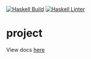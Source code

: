 [![Haskell Build](https://github.com/RileyEv/project/actions/workflows/haskell.yml/badge.svg)](https://github.com/RileyEv/project/actions/workflows/haskell.yml)
[![Haskell Linter](https://github.com/RileyEv/project/actions/workflows/haskell-lint.yml/badge.svg)](https://github.com/RileyEv/project/actions/workflows/haskell-lint.yml)

# project


View docs [here](https://circuitflow.rly.rocks)
